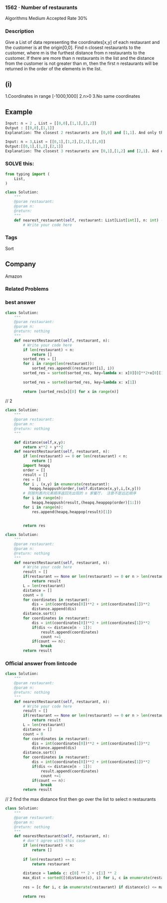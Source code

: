 ### 1562 · Number of restaurants
Algorithms
Medium
Accepted Rate
30%


### Description
Give a List of data representing the coordinates[x,y] of each restaurant and the customer is at the origin[0,0]. Find n closest restaurants to the customer, where m is the furthest distance from n restaurants to the customer. If there are more than n restaurants in the list and the distance from the customer is not greater than m, then the first n restaurants will be returned in the order of the elements in the list.
## (i)
1.Coordinates in range [-1000,1000]
2.n>0
3.No same coordinates




## Example
```python
Input: n = 2 , List = [[0,0],[1,1],[2,2]]
Output : [[0,0],[1,1]]
Explanation: The closest 2 restaurants are [0,0] and [1,1]. And only these two restaurants are in sqrt(2) meters.

```
```python
Input: n = 3,List = [[0,1],[1,2],[2,1],[1,0]]
Output:[[0,1],[1,2],[2,1]]
Explanation: The closest 3 restaurants are [0,1],[1,2] and [2,1]. And only these three restaurants are in sqrt(5) meters. 

```
### SOLVE this:

```python
from typing import (
    List,
)

class Solution:
    """
    @param restaurant: 
    @param n: 
    @return: 
    """
    def nearest_restaurant(self, restaurant: List[List[int]], n: int) -> List[List[int]]:
        # Write your code here

```

### Tags
Sort
## Company
Amazon

### Related Problems






### best answer
```py
class Solution:
    """
    @param restaurant: 
    @param n: 
    @return: nothing
    """
    def nearestRestaurant(self, restaurant, n):
        # Write your code here
        if len(restaurant) < n:
            return []
        sorted_res = []
        for i in range(len(restaurant)):
            sorted_res.append((restaurant[i], i))
        sorted_res = sorted(sorted_res, key=lambda x: x[0][0]**2+x[0][1]**2)[:n]
        
        sorted_res = sorted(sorted_res, key=lambda x: x[1])    
        
        return [sorted_res[x][0] for x in range(n)]
```
//
2
```py
class Solution:
    """
    @param restaurant: 
    @param n: 
    @return: nothing
    """

    def distance(self,x,y):
        return x**2 + y**2 
    def nearestRestaurant(self, restaurant, n):
        if len(restaurant) == 0 or len(restaurant) < n:
            return []
        import heapq 
        order = []
        result = []
        res = []
        for i , (x,y) in enumerate(restaurant):
           heapq.heappush(order,(self.distance(x,y),i,[x,y]))
        # 则按列表内元素顺序返回先出现的 n 家餐厅， 注意不是远近顺序
        for i in range(n):
            heapq.heappush(result,(heapq.heappop(order)[1:]))
        for i in range(n):
            res.append(heapq.heappop(result)[1])
 
    
        return res
```
```py
class Solution:
    """
    @param restaurant: 
    @param n: 
    @return: nothing
    """
    def nearestRestaurant(self, restaurant, n):
        # Write your code here
        result = []
        if(restaurant == None or len(restaurant) == 0 or n > len(restaurant)):
            return result
        L = len(restaurant)
        distance = []
        count = 0
        for coordinates in restaurant:
            dis = int(coordinates[0])**2 + int(coordinates[1])**2
            distance.append(dis)
        distance.sort()
        for coordinates in restaurant:
            dis = int(coordinates[0])**2 + int(coordinates[1])**2
            if(dis <= distance[n - 1]):
                result.append(coordinates)
                count +=1
            if(count == n):
                break
        return result
```


### Official answer from lintcode

```py
class Solution:
    """
    @param restaurant: 
    @param n: 
    @return: nothing
    """
    def nearestRestaurant(self, restaurant, n):
        # Write your code here
        result = []
        if(restaurant == None or len(restaurant) == 0 or n > len(restaurant)):
            return result
        L = len(restaurant)
        distance = []
        count = 0
        for coordinates in restaurant:
            dis = int(coordinates[0])**2 + int(coordinates[1])**2
            distance.append(dis)
        distance.sort()
        for coordinates in restaurant:
            dis = int(coordinates[0])**2 + int(coordinates[1])**2
            if(dis <= distance[n - 1]):
                result.append(coordinates)
                count +=1
            if(count == n):
                break
        return result
```
//
2
find the max distance first then go over the list to select n restaurants
```py
class Solution:
    """
    @param restaurant: 
    @param n: 
    @return: nothing
    """
    def nearestRestaurant(self, restaurant, n):
        # don't agree with this case
        if len(restaurant) < n:
            return []
            
        if len(restaurant) == n:
            return restaurant
            
        distance = lambda c: c[0] ** 2 + c[1] ** 2
        max_dist = sorted([(distance(c), i) for i, c in enumerate(restaurant)])[n - 1][0]
        
        res = [c for i, c in enumerate(restaurant) if distance(c) <= max_dist][:n]
        
        return res
```